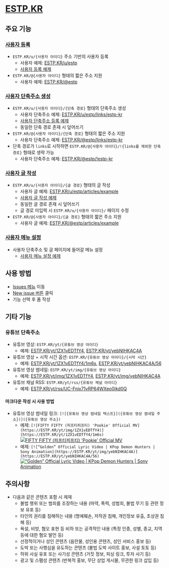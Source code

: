 # [ESTP.KR](https://estp.kr)

## 주요 기능

### [사용자 등록](https://github.com/OUS-KR/ESTP.KR/issues/new?template=01-user-register-by-issue.yml)

- `ESTP.KR/u/{사용자 아이디}` 주소 기반의 사용자 등록
  - 사용자 예제: [ESTP.KR/u/estp](https://estp.kr/u/estp)
  - [사용자 등록 예제](https://github.com/OUS-KR/ESTP.KR/issues/1)
- `ESTP.KR/@{사용자 아이디}` 형태의 짧은 주소 지원
  - 사용자 예제: [ESTP.KR/@estp](https://estp.kr/@estp)

### [사용자 단축주소 생성](https://github.com/OUS-KR/ESTP.KR/issues/new?template=02-user-short-url-register-by-issue.yml)

- `ESTP.KR/u/{사용자 아이디}/{단축 경로}` 형태의 단축주소 생성
  - 사용자 단축주소 예제: [ESTP.KR/u/estp/links/estp-kr](https://estp.kr/u/estp/links/estp-kr)
  - [사용자 단축주소 등록 예제](https://github.com/OUS-KR/ESTP.KR/issues/2)
  - 동일한 단축 경로 존재 시 덮어쓰기
- `ESTP.KR/@{사용자 아이디}/{단축 경로}` 형태의 짧은 주소 지원
  - 사용자 단축주소 예제: [ESTP.KR/@estp/links/estp-kr](https://estp.kr/@estp/links/estp-kr)
- 단축 경로가 `links`로 시작하면 `ESTP.KR/@{사용자 아이디}/!{links를 제외한 단축 경로}` 형태로 생략 가능
  - 사용자 단축주소 예제: [ESTP.KR/@estp/!estp-kr](https://estp.kr/@estp/!estp-kr)

### [사용자 글 작성](https://github.com/OUS-KR/ESTP.KR/issues/new?template=03-user-article-writing-by-issue.yml)

- `ESTP.KR/u/{사용자 아이디}/{글 경로}` 형태의 글 작성
  - 사용자 글 예제: [ESTP.KR/u/estp/articles/example](https://estp.kr/u/estp/articles/example)
  - [사용자 글 작성 예제](https://github.com/OUS-KR/ESTP.KR/issues/3)
  - 동일한 글 경로 존재 시 덮어쓰기
  - 글 경로 미입력 시 `ESTP.KR/u/{사용자 아이디}/` 페이지 수정
- `ESTP.KR/@{사용자 아이디}/{글 경로}` 형태의 짧은 주소 지원
  - 사용자 글 예제: [ESTP.KR/@estp/articles/example](https://estp.kr/@estp/articles/example)
 
### [사용자 메뉴 설정](https://github.com/OUS-KR/ESTP.KR/issues/new?template=04-user-menu-setting-by-issue.yml)

- 사용자 단축주소 및 글 페이지에 들어갈 메뉴 설정
  - [사용자 메뉴 설정 예제](https://github.com/OUS-KR/ESTP.KR/issues/4)

## 사용 방법

- [Issues 메뉴](https://github.com/OUS-KR/ESTP.KR/issues) 이동
- [New issue 버튼](https://github.com/OUS-KR/ESTP.KR/issues/new/choose) 클릭
- 기능 선택 후 폼 작성

## 기타 기능

### 유튜브 단축주소

- 유튜브 영상: `ESTP.KR/yt/{유튜브 영상 아이디}`
  - 예제: [ESTP.KR/yt/1ZX1vEDTfY4](https://estp.kr/yt/1ZX1vEDTfY4), [ESTP.KR/yt/yebNIHKAC4A](https://estp.kr/yt/yebNIHKAC4A)
- 유튜브 영상 + 시작 시간 옵션: `ESTP.KR/{유튜브 영상 아이디}/{시작 시간}`
  - 예제: [ESTP.KR/yt/1ZX1vEDTfY4/1m6s](https://estp.kr/yt/1ZX1vEDTfY4/1m6s), [ESTP.KR/yt/yebNIHKAC4A/56](https://estp.kr/yt/yebNIHKAC4A/56)
- 유튜브 영상 썸네일: `ESTP.KR/yt/img/{유튜브 영상 아이디}`
  - 예제: [ESTP.KR/yt/img/1ZX1vEDTfY4](https://estp.kr/yt/img/1ZX1vEDTfY4), [ESTP.KR/yt/img/yebNIHKAC4A](https://estp.kr/yt/img/yebNIHKAC4A)
- 유튜브 채널 RSS: `ESTP.KR/yt/rss/{유튜브 채널 아이디}`
  - 예제: [ESTP.KR/yt/rss/UC-Fnix71vRP64WXeo0ikd0Q](https://estp.kr/yt/rss/UC-Fnix71vRP64WXeo0ikd0Q)

#### 마크다운 작성 시 사용 방법

- 유튜브 영상 썸네일 링크: `[![{유튜브 영상 썸네일 텍스트}]({유튜브 영상 썸네일 주소})]({유튜브 영상 주소})`
  - 예제: `[![FIFTY FIFTY (피프티피프티) 'Pookie' Official MV](https://ESTP.KR/yt/img/1ZX1vEDTfY4)](https://ESTP.KR/yt/1ZX1vEDTfY4/1m6s)`
  [![FIFTY FIFTY (피프티피프티) 'Pookie' Official MV](https://ESTP.KR/yt/img/1ZX1vEDTfY4)](https://ESTP.KR/yt/1ZX1vEDTfY4/1m6s)
  - 예제: `[![“Golden” Official Lyric Video | KPop Demon Hunters | Sony Animation](https://ESTP.KR/yt/img/yebNIHKAC4A)](https://ESTP.KR/yt/yebNIHKAC4A/56)`
  [![“Golden” Official Lyric Video | KPop Demon Hunters | Sony Animation](https://ESTP.KR/yt/img/yebNIHKAC4A)](https://ESTP.KR/yt/yebNIHKAC4A/56)

## 주의사항

- 다음과 같은 콘텐츠 포함 시 제재
  - 불법 행위 또는 범죄를 조장하는 내용 (마약, 폭력, 성범죄, 불법 무기 등 관련 정보 유포 등)
  - 타인의 권리를 침해하는 내용 (명예훼손, 저작권 침해, 개인정보 유출, 초상권 침해 등)
  - 욕설, 비방, 혐오 표현 등 비하 또는 공격적인 내용 (특정 인종, 성별, 종교, 지역 등에 대한 혐오 발언 등)
  - 선정적이거나 성인 콘텐츠 (음란물, 성인용 콘텐츠, 성인 서비스 홍보 등)
  - 도박 또는 사행심을 유도하는 콘텐츠 (불법 도박 사이트 홍보, 사설 토토 등)
  - 허위 사실 유포 또는 사기성 콘텐츠 (거짓 정보, 피싱 링크, 투자 사기 등)
  - 광고 및 스팸성 콘텐츠 (반복적 홍보, 무단 상업 게시물, 무관한 링크 삽입 등)